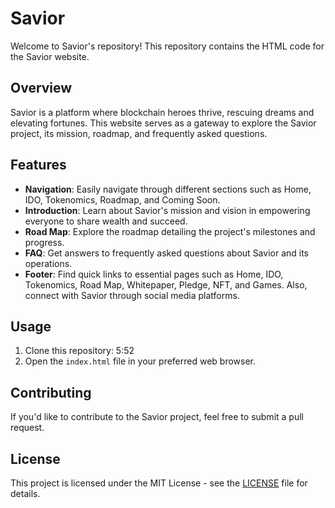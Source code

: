 # Savior
Welcome to Savior's repository! This repository contains the HTML code for the Savior website.
## Overview
Savior is a platform where blockchain heroes thrive, rescuing dreams and elevating fortunes. This website serves as a gateway to explore the Savior project, its mission, roadmap, and frequently asked questions.
## Features
- **Navigation**: Easily navigate through different sections such as Home, IDO, Tokenomics, Roadmap, and Coming Soon.
- **Introduction**: Learn about Savior's mission and vision in empowering everyone to share wealth and succeed.
- **Road Map**: Explore the roadmap detailing the project's milestones and progress.
- **FAQ**: Get answers to frequently asked questions about Savior and its operations.
- **Footer**: Find quick links to essential pages such as Home, IDO, Tokenomics, Road Map, Whitepaper, Pledge, NFT, and Games. Also, connect with Savior through social media platforms.
## Usage
1. Clone this repository:
5:52
2. Open the `index.html` file in your preferred web browser.
## Contributing
If you'd like to contribute to the Savior project, feel free to submit a pull request.
## License
This project is licensed under the MIT License - see the [LICENSE](LICENSE) file for details.
